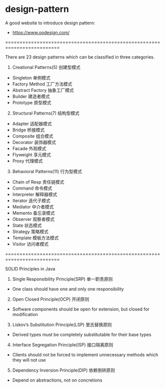 # design-pattern

A good website to introduce design pattern:
* https://www.oodesign.com/

=========================================================================

There are 23 design patterns which can be classified in three categories.

1. Creational Patterns(5)  创建型模式

* Singleton                单例模式
* Factory Method           工厂方法模式
* Abstract Factory         抽象工厂模式
* Builder                  建造者模式
* Prototype                原型模式

2. Structural Patterns(7)  结构型模式

* Adapter                  适配器模式
* Bridge                   桥接模式
* Composite                组合模式
* Decorator                装饰器模式
* Facade                   外观模式
* Flyweight                享元模式
* Proxy                    代理模式

3. Behavioral Patterns(11) 行为型模式

* Chain of Resp            责任链模式
* Command                  命令模式
* Interpreter              解释器模式
* Iterator                 迭代子模式
* Mediator                 中介者模式
* Memento                  备忘录模式
* Observer                 观察者模式
* State                    状态模式
* Strategy                 策略模式
* Template                 模板方法模式
* Visitor                  访问者模式

=========================================================================

SOLID Principles in Java

1. Single Responsibility Principle(SRP) 单一职责原则

* One class should have one and only one responsibility

2. Open Closed Principle(OCP) 开闭原则

* Software components should be open for extension, but closed for modification

3. Liskov’s Substitution Principle(LSP) 里氏替换原则

* Derived types must be completely substitutable for their base types

4. Interface Segregation Principle(ISP) 接口隔离原则

* Clients should not be forced to implement unnecessary methods which they will not use

5. Dependency Inversion Principle(DIP) 依赖倒转原则

* Depend on abstractions, not on concretions